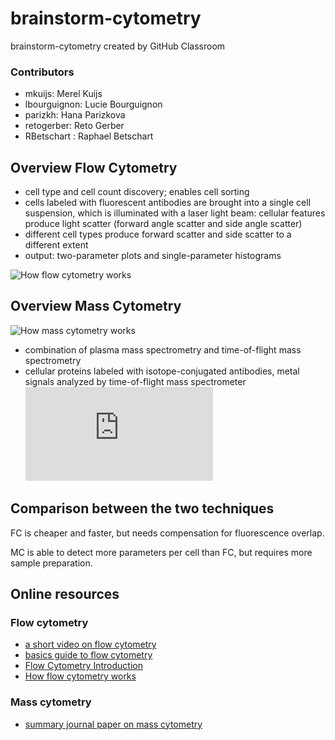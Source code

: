 # brainstorm-cytometry
brainstorm-cytometry created by GitHub Classroom

### **Contributors**
- mkuijs: Merel Kuijs
- lbourguignon: Lucie Bourguignon
- parizkh: Hana Parizkova
- retogerber: Reto Gerber
- RBetschart : Raphael Betschart

## **Overview Flow Cytometry**
- cell type and cell count discovery; enables cell sorting
- cells labeled with fluorescent antibodies are brought into a single cell suspension, which is illuminated with a laser light beam: cellular features produce light scatter (forward angle scatter and side angle scatter)
- different cell types produce forward scatter and side scatter to a different extent
- output: two-parameter plots and single-parameter histograms


![How flow cytometry works](http://a.static-abcam.com/CmsMedia/Media/flowcytometry01472px.jpg)




## **Overview Mass Cytometry**



![How mass cytometry works](http://dmd.aspetjournals.org/content/dmd/43/2/227/F1.large.jpg)

- combination of plasma mass spectrometry and time-of-flight mass spectrometry
- cellular proteins labeled with isotope-conjugated antibodies, metal signals analyzed by time-of-flight mass spectrometer
![mass spectrometry figure](https://www.ncbi.nlm.nih.gov/core/lw/2.0/html/tileshop_pmc/tileshop_pmc_inline.html?title=Click%20on%20image%20to%20zoom&p=PMC3&id=4860251_nihms776744f1.jpg)





## **Comparison between the two techniques**

FC is cheaper and faster, but needs compensation for fluorescence overlap.

MC is able to detect more parameters per cell than FC, but requires more sample preparation.

## **Online resources**
### Flow cytometry
- [a short video on flow cytometry](https://www.youtube.com/watch?v=EQXPJ7eeesQ)
- [basics guide to flow cytometry](https://www.bio-rad-antibodies.com/introduction-to-flow-cytometry.html)
- [Flow Cytometry Introduction](https://www.bu.edu/flow-cytometry/files/2010/10/BD-Flow-Cytom-Learning-Guide.pdf)
- [How flow cytometry works](http://a.static-abcam.com/CmsMedia/Media/flowcytometry01472px.jpg)
### Mass cytometry
- [summary journal paper on mass cytometry](https://www.ncbi.nlm.nih.gov/pmc/articles/PMC4860251/)

